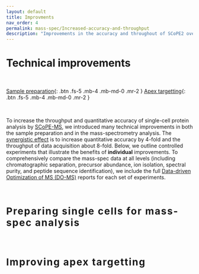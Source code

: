 ```yaml
---
layout: default
title: Improvments
nav_order: 4
permalink: mass-spec/Increased-accuracy-and-throughput
description: "Improvements in the accuracy and throughout of SCoPE2 over SCoPE-MS" 
---
```


# Technical improvements 

&nbsp;

[Sample preparation]({{site.baseurl}}#single-cell-sample-preparation){: .btn .fs-5 .mb-4 .mb-md-0 .mr-2 }
[Apex targetting]({{site.baseurl}}#Apex-targetting){: .btn .fs-5 .mb-4 .mb-md-0 .mr-2 }

&nbsp;

To increase the throughput and quantitative accuracy of single-cell protein analysis by [SCoPE-MS](https://doi.org/10.1101/102681), we introduced many technical improvements in both the sample preparation and in the mass-spectrometry analysis. The [synergistic effect](https://www.biorxiv.org/content/biorxiv/early/2019/12/05/665307/T1.medium.gif) is to increase quantitative accuracy by 4-fold and the throughput of data acquisition about 8-fold. Below, we outline controlled experiments that illustrate the benefits of **individual** improvements. To comprehensively compare the mass-spec data at all levels (including chromatographic separation, precursor abundance, ion isolation, spectral purity, and peptide sequence identification), we include the full [Data-driven Optimization of MS (DO-MS)](https://do-ms.slavovlab.net) reports for each set of experiments. 

&nbsp;

<h2 style="letter-spacing: 2px; font-size: 26px;" id="single-cell-sample-preparation" >Preparing single cells for mass-spec analysis</h2>


&nbsp;


<h2 style="letter-spacing: 2px; font-size: 26px;" id="Apex-targetting" >Improving apex targetting</h2>


&nbsp;

&nbsp;  

&nbsp;

&nbsp;  

&nbsp;

&nbsp;

&nbsp;

&nbsp;

&nbsp;

&nbsp;

&nbsp;

&nbsp;

&nbsp;

&nbsp;

&nbsp;

&nbsp;

&nbsp;

&nbsp;

&nbsp;

